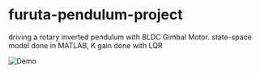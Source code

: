 # furuta-pendulum-project

driving a rotary inverted pendulum with BLDC Gimbal Motor.
state-space model done in MATLAB, K gain done with LQR

![Demo](https://github.com/Jody7/furuta-pendulum-project/raw/master/demo_short.gif)
